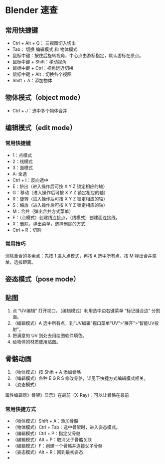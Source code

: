 # Blender 速查

## 常用快捷键

- Ctrl + Alt + Q： 三视图切入切出
- Tab： 切换 编辑模式 和 物体模式
- 鼠标中键：按住后旋转视角，中心点由游标指定，默认游标在原点。
- 鼠标中键 + Shift：移动视角
- 鼠标中键 + Ctrl：视角远近切换
- 鼠标中键 + Alt：切换各个视图
- Shift + A：添加物体

## 物体模式（object mode）

- Ctrl + J：选中多个物体合并

## 编辑模式（edit mode）

### 常用快捷键

- 1：点模式
- 2：线模式
- 3：面模式
- A: 全选
- Ctrl + I：反向选中
- E：挤出（进入操作后可按 X Y Z 锁定相应的轴）
- G：移动（进入操作后可按 X Y Z 锁定相应的轴）
- R：旋转（进入操作后可按 X Y Z 锁定相应的轴）
- S：缩放（进入操作后可按 X Y Z 锁定相应的轴）
- M：合并（弹出合并方式菜单）
- F：（点模式）创建线连接点，（线模式）创建面连接线。
- X：删除，弹出菜单，选择删除的方式
- Ctrl + R：切割


### 常用技巧

消除重合的多余点：先按 1 进入点模式，再按 A 选中所有点，按 M 弹出合并菜单，选按距离。

## 姿态模式（pose mode）

## 贴图

1. 点 “UV编辑” 打开视口，（编辑模式）利用选中边右键菜单 “标记缝合边” 分割 面。
2. （编辑模式）A 选中所有点，到“UV编辑”视口菜单“UV”>“展开”>“智能UV投射”。 
3. 把满意的 UV 到处去用绘图软件填色。
4. 给物体的材质使用贴图。


## 骨骼动画

1. （物体模式）按 Shift + A 添加骨骼
2. （编辑模式）各种 E G R S 修改骨骼，详见下快捷方式编辑模式相关。
3. （姿态模式）

属性编辑器》骨架》显示》在最前（X-Ray）：可以让骨骼在最前

### 常用快捷方式

- （物体模式）Shift + A：添加骨骼
- （物体模式）Ctrl + Tab：选中骨架时，进入姿态模式。
- （编辑模式）Ctrl + P：指定父骨骼
- （编辑模式）Alt + P：取消父子骨骼关联
- （编辑模式）F：创建一个骨骼并连接父子骨骼
- （姿态模式）Alt + R：回到最初姿态
- 